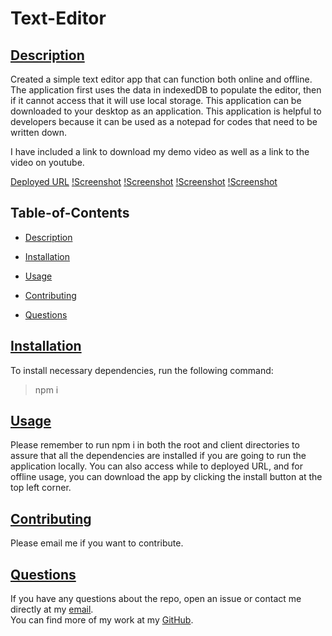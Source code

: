 # Text-Editor

##

## [Description](#table-of-contents)

Created a simple text editor app that can function both online and offline. The application first uses the data in indexedDB to populate the editor, then if it cannot access that it will use local storage. This application can be downloaded to your desktop as an application. This application is helpful to developers because it can be used as a notepad for codes that need to be written down.

I have included a link to download my demo video as well as a link to the video on youtube.

[Deployed URL](https://thawing-fortress-24698.herokuapp.com/)
[!Screenshot](https://github.com/rramosx11/Text-Editor/blob/main/assets/images/Screen%20Shot%202022-10-14%20at%204.24.13%20AM.png)
[!Screenshot](https://github.com/rramosx11/Text-Editor/blob/main/assets/images/Screen%20Shot%202022-10-14%20at%204.24.33%20AM.png)
[!Screenshot](https://github.com/rramosx11/Text-Editor/blob/main/assets/images/Screen%20Shot%202022-10-14%20at%204.24.48%20AM.png)
[!Screenshot](https://github.com/rramosx11/Text-Editor/blob/main/assets/images/Screen%20Shot%202022-10-14%20at%204.24.52%20AM.png)

## Table-of-Contents

- [Description](#description)
- [Installation](#installation)
- [Usage](#usage)

- [Contributing](#contributing)
- [Questions](#questions)

## [Installation](#table-of-contents)

To install necessary dependencies, run the following command:<br>

> npm i

## [Usage](#table-of-contents)

Please remember to run npm i in both the root and client directories to assure that all the dependencies are installed if you are going to run the application locally. You can also access while to deployed URL, and for offline usage, you can download the app by clicking the install button at the top left corner.

## [Contributing](#table-of-contents)

Please email me if you want to contribute.

## [Questions](#table-of-contents)

If you have any questions about the repo, open an issue or contact me directly at my [email](mailto:rodolforamosd11@gmail.com).<br>
You can find more of my work at my [GitHub](https://github.com/rramosx11).
